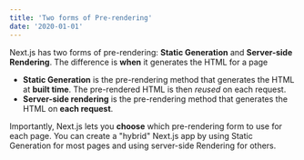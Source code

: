 ```yaml
---
title: 'Two forms of Pre-rendering'
date: '2020-01-01'
---
```


Next.js has two forms of pre-rendering: **Static Generation** and **Server-side Rendering**. The difference is **when** it generates the HTML for a page

- **Static Generation** is the pre-rendering method that generates the HTML at **built time**. The pre-rendered HTML is then _reused_ on each request.
- **Server-side rendering** is the pre-rendering method that generates the HTML on **each request**.

Importantly, Next.js lets you **choose** which pre-rendering form to use for each page. You can create a "hybrid" Next.js app by using Static Generation for most pages and using server-side Rendering for others.
